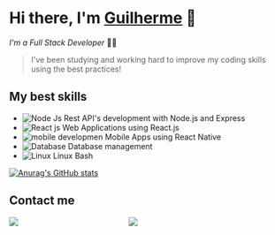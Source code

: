 # Hi there, I'm [Guilherme](https://guilherme-x.github.io) 💜
*I'm a Full Stack Developer* 👨‍💻
> I've been studying and working hard to improve my coding skills using the best practices!

## My best skills 

- ![Node Js](https://img.icons8.com/windows/20/26e07f/node-js.png) Rest API's development with Node.js and Express
- ![React js](https://img.icons8.com/color/20/4a90e2/react-native.png) Web Applications using React.js
- ![mobile developmen](https://img.icons8.com/ios/20/4a90e2/android.png) Mobile Apps using React Native
- ![Database](https://img.icons8.com/ios-filled/20/4a90e2/database.png) Database management
- ![Linux](https://img.icons8.com/color/20/000000/linux.png) Linux Bash

[![Anurag's GitHub stats](https://github-readme-stats.vercel.app/api?username=guilherme-x&theme=radical)](https://github.com/anuraghazra/github-readme-stats)

## Contact me
<a style="margin-right:200px" href="https://icons8.com/icon/Pz213it3TQxp/linkedin"><img src="https://img.icons8.com/fluent/48/4a90e2/linkedin.png"/></a><a style="margin-right:200px" href="https://icons8.com/icon/Pz213it3TQxp/linkedin"><img src="https://img.icons8.com/plasticine/48/fa314a/gmail.png"/></a>
